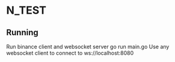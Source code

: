 # N_TEST

## Running
Run binance client and websocket server
    go run main.go
Use any websocket client to connect to ws://localhost:8080
